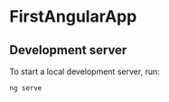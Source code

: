 # FirstAngularApp
## Development server

To start a local development server, run:

```bash
ng serve
```



